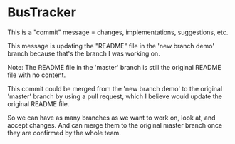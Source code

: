 # BusTracker



This is a "commit" message = changes, implementations, suggestions, etc. 

This message is updating the "README" file in the 'new branch demo' branch because that's the branch I was working on. 

Note: The README file in the 'master' branch is still the original README file with no content. 

This commit could be merged from the 'new branch demo' to the original 'master' branch by using a pull request, which I believe would update the original README file. 

So we can have as many branches as we want to work on, look at, and accept changes. And can merge them to the original master branch once they are confirmed by the whole team. 
